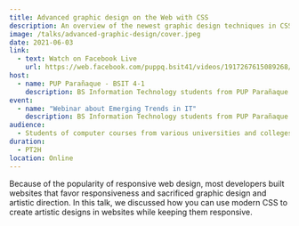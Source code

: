 ```yaml
---
title: Advanced graphic design on the Web with CSS
description: An overview of the newest graphic design techniques in CSS
image: /talks/advanced-graphic-design/cover.jpeg
date: 2021-06-03
link:
  - text: Watch on Facebook Live
    url: https://web.facebook.com/puppq.bsit41/videos/1917267615089268/
host:
  - name: PUP Parañaque - BSIT 4-1
    description: BS Information Technology students from PUP Parañaque
event: 
  - name: "Webinar about Emerging Trends in IT"
    description: BS Information Technology students from PUP Parañaque
audience:
  - Students of computer courses from various universities and colleges
duration:
  - PT2H
location: Online
---
```


Because of the popularity of responsive web design, most developers built websites that favor responsiveness and sacrificed graphic design and artistic direction. In this talk, we discussed how you can use modern CSS to create artistic designs in websites while keeping them responsive.
